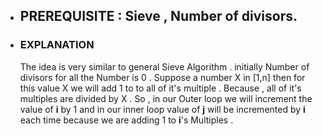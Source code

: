 - ## PREREQUISITE : Sieve , Number of divisors.

- ### EXPLANATION 
  
  The idea is very similar to general Sieve Algorithm . 
  initially Number of divisors for all the Number is 0 .
  Suppose a number X in [1,n] then for this value X we will add 1 to to all of it's multiple . Because , all of it's multiples are divided by X . So , in our Outer loop we will
  increment the value of **i** by 1 and in our inner loop value of **j** will be incremented by **i** each time because we are adding 1 to **i**'s Multiples .
